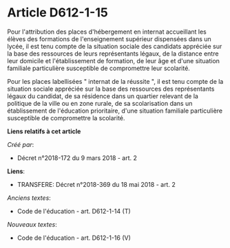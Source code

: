 # Article D612-1-15

Pour l'attribution des places d'hébergement en internat accueillant les élèves des formations de l'enseignement supérieur
dispensées dans un lycée, il est tenu compte de la situation sociale des candidats appréciée sur la base des ressources de
leurs représentants légaux, de la distance entre leur domicile et l'établissement de formation, de leur âge et d'une
situation familiale particulière susceptible de compromettre leur scolarité.

Pour les places labellisées " internat de la réussite ", il est tenu compte de la situation sociale appréciée sur la base des
ressources des représentants légaux du candidat, de sa résidence dans un quartier relevant de la politique de la ville ou en
zone rurale, de sa scolarisation dans un établissement de l'éducation prioritaire, d'une situation familiale particulière
susceptible de compromettre la scolarité.

**Liens relatifs à cet article**

_Créé par_:

  - Décret n°2018-172 du 9 mars 2018 - art. 2

**Liens**:

  - TRANSFERE: Décret n°2018-369 du 18 mai 2018 - art. 2

_Anciens textes_:

  - Code de l'éducation - art. D612-1-14 (T)

_Nouveaux textes_:

  - Code de l'éducation - art. D612-1-16 (V)
